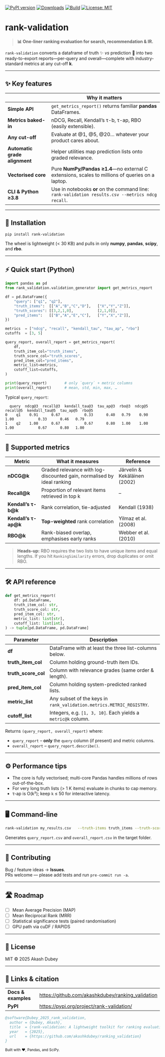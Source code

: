 
[![PyPI version](https://badge.fury.io/py/rank-validation.svg)](https://badge.fury.io/py/rank-validation)
[![Downloads](https://static.pepy.tech/badge/rank-validation)](https://pepy.tech/project/rank-validation)
[![Build](https://github.com/akashkdubey/ranking_validation/actions/workflows/ci.yml/badge.svg)](https://github.com/akashkdubey/ranking_validation/actions)
[![License: MIT](https://img.shields.io/badge/License-MIT-yellow.svg)](LICENSE)

# **rank-validation**

> **📊 One-liner ranking evaluation for search, recommendation & IR.**

`rank-validation` converts a dataframe of truth ✨ *vs* prediction 🔮 into two ready-to-export reports—per-query and overall—complete with industry-standard metrics at any cut-off **k**.

---

## ✨ Key features

|               | Why it matters |
|---------------|----------------|
| **Simple API** | `get_metrics_report()` returns familiar **pandas** DataFrames. |
| **Metrics baked-in** | nDCG, Recall, Kendall’s τ-b, τ-ap, RBO (easily extensible). |
| **Any cut-off** | Evaluate at @1, @5, @20… whatever your product cares about. |
| **Automatic grade alignment** | Helper utilities map prediction lists onto graded relevance. |
| **Vectorised core** | Pure **NumPy/Pandas ≥1.4**—no external C extensions, scales to millions of queries on a laptop. |
| **CLI & Python ≥3.8** | Use in notebooks **or** on the command line: `rank-validation results.csv --metrics ndcg recall`. |

---

## 🚀 Installation

```bash
pip install rank-validation
```

The wheel is lightweight (< 30 KB) and pulls in only **numpy**, **pandas**, **scipy**, and **rbo**.

---

## ⚡ Quick start (Python)

```python
import pandas as pd
from rank_validation.validation_generator import get_metrics_report

df = pd.DataFrame({
    "query": ["q1", "q2"],
    "truth_items":  [["A","B","C","D"],   ["X","Y","Z"]],
    "truth_scores": [[3,2,1,0],           [2,1,0]],
    "pred_items":   [["B","A","E","C"],   ["Y","X","Z"]],
})

metrics  = ["ndcg", "recall", "kendall_tau", "tau_ap", "rbo"]
cutoffs  = [3, 5]

query_report, overall_report = get_metrics_report(
    df,
    truth_item_col="truth_items",
    truth_score_col="truth_scores",
    pred_item_col="pred_items",
    metric_list=metrics,
    cutoff_list=cutoffs,
)

print(query_report)        # only `query` + metric columns
print(overall_report)      # mean, std, min, max, …
```

Typical `query_report`:

```
  query  ndcg@3  recall@3  kendall_tau@3  tau_ap@3  rbo@3  ndcg@5  recall@5  kendall_tau@5  tau_ap@5  rbo@5
0    q1    0.91      0.67           0.33      0.40   0.79    0.90      1.00           0.33      0.46   0.79
1    q2    1.00      0.67           0.67      0.80   1.00    1.00      1.00           0.67      0.80   1.00
```

---

## 🧮 Supported metrics

| Metric | What it measures | Reference |
| ------ | ---------------- | --------- |
| **nDCG@k** | Graded relevance with log-discounted gain, normalised by ideal ranking | Järvelin & Kekäläinen (2002) |
| **Recall@k** | Proportion of relevant items retrieved in top k | – |
| **Kendall’s τ-b@k** | Rank correlation, tie-adjusted | Kendall (1938) |
| **Kendall’s τ-ap@k** | **Top-weighted** rank correlation | Yilmaz et al. (2008) |
| **RBO@k** | Rank-biased overlap, emphasises early ranks | Webber et al. (2010) |

> **Heads-up:** RBO requires the two lists to have unique items and equal lengths. If you hit `RankingSimilarity` errors, drop duplicates or omit RBO.

---

## 🛠️ API reference

```python
def get_metrics_report(
    df: pd.DataFrame,
    truth_item_col: str,
    truth_score_col: str,
    pred_item_col: str,
    metric_list: list[str],
    cutoff_list: list[int],
) -> tuple[pd.DataFrame, pd.DataFrame]
```

| Parameter | Description |
|-----------|-------------|
| **df** | DataFrame with at least the three list-columns below. |
| **truth_item_col** | Column holding ground-truth item IDs. |
| **truth_score_col** | Column with relevance grades (same order & length). |
| **pred_item_col** | Column holding system-predicted ranked lists. |
| **metric_list** | Any subset of the keys in `rank_validation.metrics.METRIC_REGISTRY`. |
| **cutoff_list** | Integers, e.g. `[1, 3, 10]`. Each yields a `metric@k` column. |

Returns `(query_report, overall_report)` where:

* `query_report` – **only** the `query` column (if present) and metric columns.  
* `overall_report` – `query_report.describe()`.

---

## ⚙️ Performance tips

* The core is fully vectorised; multi-core Pandas handles millions of rows out-of-the-box.  
* For very long truth lists (> 1 K items) evaluate in chunks to cap memory.  
* τ-ap is O(k²); keep `k` ≤ 50 for interactive latency.

---

## 🖥️ Command-line

```bash
rank-validation my_results.csv   --truth-items truth_items --truth-scores truth_scores   --pred-items pred_items   --metrics ndcg recall tau_ap   --cutoffs 1 5 10   --output reports/
```

Generates `query_report.csv` and `overall_report.csv` in the target folder.

---

## 🤝 Contributing

Bug / feature ideas → **Issues**.  
PRs welcome — please add tests and run `pre-commit run -a`.

---

## 🛣️ Roadmap

- [ ] Mean Average Precision (MAP)  
- [ ] Mean Reciprocal Rank (MRR)  
- [ ] Statistical significance tests (paired randomisation)  
- [ ] GPU path via cuDF / RAPIDS  

---

## 📝 License

MIT © 2025 Akash Dubey

---

## 🔗 Links & citation

| | |
|---|---|
| **Docs & examples** | <https://github.com/akashkdubey/ranking_validation> |
| **PyPI** | <https://pypi.org/project/rank-validation/> |

```bibtex
@software{Dubey_2025_rank_validation,
  author = {Dubey, Akash},
  title  = {rank-validation: A lightweight toolkit for ranking evaluation},
  year   = {2025},
  url    = {https://github.com/akashkdubey/ranking_validation}
}
```

<sub>Built with ❤️, Pandas, and SciPy.</sub>
